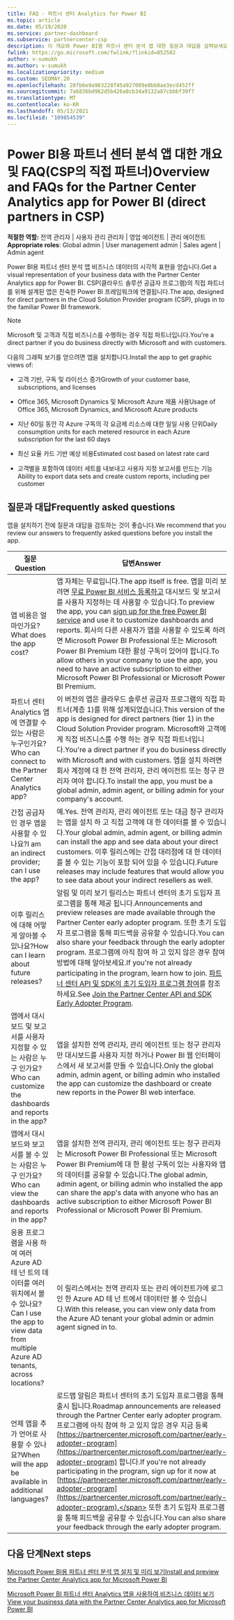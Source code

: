 ```yaml
---
title: FAQ - 파트너 센터 Analytics for Power BI
ms.topic: article
ms.date: 05/19/2020
ms.service: partner-dashboard
ms.subservice: partnercenter-csp
description: 이 개요와 Power BI용 파트너 센터 분석 앱 대한 질문과 대답을 살펴보세요.
fwlink: https://go.microsoft.com/fwlink/?linkid=852582
author: v-sumukh
ms.author: v-sumukh
ms.localizationpriority: medium
ms.custom: SEOMAY.20
ms.openlocfilehash: 28fb6e9a963228f45a927089e0bb8ae3ecd452ff
ms.sourcegitcommit: 7a6836bd962d5b426a8cb34a9132a87cbbbf39f7
ms.translationtype: MT
ms.contentlocale: ko-KR
ms.lasthandoff: 05/13/2021
ms.locfileid: "109854539"
---
```

# <a name="overview-and-faqs-for-the-partner-center-analytics-app-for-power-bi-direct-partners-in-csp"></a><span data-ttu-id="37abb-103">Power BI용 파트너 센터 분석 앱 대한 개요 및 FAQ(CSP의 직접 파트너)</span><span class="sxs-lookup"><span data-stu-id="37abb-103">Overview and FAQs for the Partner Center Analytics app for Power BI (direct partners in CSP)</span></span>



<span data-ttu-id="37abb-104">**적절한 역할:** 전역 관리자 | 사용자 관리 관리자 | 영업 에이전트 | 관리 에이전트</span><span class="sxs-lookup"><span data-stu-id="37abb-104">**Appropriate roles**: Global admin | User management admin | Sales agent | Admin agent</span></span>

<span data-ttu-id="37abb-105">Power BI용 파트너 센터 분석 앱 비즈니스 데이터의 시각적 표현을 얻습니다.</span><span class="sxs-lookup"><span data-stu-id="37abb-105">Get a visual representation of your business data with the Partner Center Analytics app for Power BI.</span></span> <span data-ttu-id="37abb-106">CSP(클라우드 솔루션 공급자 프로그램)의 직접 파트너를 위해 설계된 앱은 친숙한 Power BI 프레임워크에 연결됩니다.</span><span class="sxs-lookup"><span data-stu-id="37abb-106">The app, designed for direct partners in the Cloud Solution Provider program (CSP), plugs in to the familiar Power BI framework.</span></span>

> [!NOTE]  
> <span data-ttu-id="37abb-107">Microsoft 및 고객과 직접 비즈니스를 수행하는 경우 직접 파트너입니다.</span><span class="sxs-lookup"><span data-stu-id="37abb-107">You're a direct partner if you do business directly with Microsoft and with customers.</span></span>

<span data-ttu-id="37abb-108">다음의 그래픽 보기를 얻으려면 앱을 설치합니다.</span><span class="sxs-lookup"><span data-stu-id="37abb-108">Install the app to get graphic views of:</span></span>

- <span data-ttu-id="37abb-109">고객 기반, 구독 및 라이선스 증가</span><span class="sxs-lookup"><span data-stu-id="37abb-109">Growth of your customer base, subscriptions, and licenses</span></span>

- <span data-ttu-id="37abb-110">Office 365, Microsoft Dynamics 및 Microsoft Azure 제품 사용</span><span class="sxs-lookup"><span data-stu-id="37abb-110">Usage of Office 365, Microsoft Dynamics, and Microsoft Azure products</span></span>

- <span data-ttu-id="37abb-111">지난 60일 동안 각 Azure 구독의 각 요금제 리소스에 대한 일일 사용 단위</span><span class="sxs-lookup"><span data-stu-id="37abb-111">Daily consumption units for each metered resource in each Azure subscription for the last 60 days</span></span>

- <span data-ttu-id="37abb-112">최신 요율 카드 기반 예상 비용</span><span class="sxs-lookup"><span data-stu-id="37abb-112">Estimated cost based on latest rate card</span></span>

- <span data-ttu-id="37abb-113">고객별을 포함하여 데이터 세트를 내보내고 사용자 지정 보고서를 만드는 기능</span><span class="sxs-lookup"><span data-stu-id="37abb-113">Ability to export data sets and create custom reports, including per customer</span></span>

## <a name="frequently-asked-questions"></a><span data-ttu-id="37abb-114">질문과 대답</span><span class="sxs-lookup"><span data-stu-id="37abb-114">Frequently asked questions</span></span>

<span data-ttu-id="37abb-115">앱을 설치하기 전에 질문과 대답을 검토하는 것이 좋습니다.</span><span class="sxs-lookup"><span data-stu-id="37abb-115">We recommend that you review our answers to frequently asked questions before you install the app.</span></span>

| <span data-ttu-id="37abb-116">**질문**</span><span class="sxs-lookup"><span data-stu-id="37abb-116">**Question**</span></span> | <span data-ttu-id="37abb-117">**답변**</span><span class="sxs-lookup"><span data-stu-id="37abb-117">**Answer**</span></span> |
| --- | ---------- |
| <span data-ttu-id="37abb-118">앱 비용은 얼마인가요?</span><span class="sxs-lookup"><span data-stu-id="37abb-118">What does the app cost?</span></span> | <span data-ttu-id="37abb-119">앱 자체는 무료입니다.</span><span class="sxs-lookup"><span data-stu-id="37abb-119">The app itself is free.</span></span> <span data-ttu-id="37abb-120">앱을 미리 보려면 [무료 Power BI 서비스 등록하고](https://go.microsoft.com/fwlink/p/?linkid=845347) 대시보드 및 보고서를 사용자 지정하는 데 사용할 수 있습니다.</span><span class="sxs-lookup"><span data-stu-id="37abb-120">To preview the app, you can [sign up for the free Power BI service](https://go.microsoft.com/fwlink/p/?linkid=845347) and use it to customize dashboards and reports.</span></span> <span data-ttu-id="37abb-121">회사의 다른 사용자가 앱을 사용할 수 있도록 하려면 Microsoft Power BI Professional 또는 Microsoft Power BI Premium 대한 활성 구독이 있어야 합니다.</span><span class="sxs-lookup"><span data-stu-id="37abb-121">To allow others in your company to use the app, you need to have an active subscription to either Microsoft Power BI Professional or Microsoft Power BI Premium.</span></span> |
| <span data-ttu-id="37abb-122">파트너 센터 Analytics 앱에 연결할 수 있는 사람은 누구인가요?</span><span class="sxs-lookup"><span data-stu-id="37abb-122">Who can connect to the Partner Center Analytics app?</span></span> | <span data-ttu-id="37abb-123">이 버전의 앱은 클라우드 솔루션 공급자 프로그램의 직접 파트너(계층 1)를 위해 설계되었습니다.</span><span class="sxs-lookup"><span data-stu-id="37abb-123">This version of the app is designed for direct partners (tier 1) in the Cloud Solution Provider program.</span></span> <span data-ttu-id="37abb-124">Microsoft와 고객에 게 직접 비즈니스를 수행 하는 경우 직접 파트너입니다.</span><span class="sxs-lookup"><span data-stu-id="37abb-124">You're a direct partner if you do business directly with Microsoft and with customers.</span></span> <span data-ttu-id="37abb-125">앱을 설치 하려면 회사 계정에 대 한 전역 관리자, 관리 에이전트 또는 청구 관리자 여야 합니다.</span><span class="sxs-lookup"><span data-stu-id="37abb-125">To install the app, you must be a global admin, admin agent, or billing admin for your company's account.</span></span> |
| <span data-ttu-id="37abb-126">간접 공급자 인 경우 앱을 사용할 수 있나요?</span><span class="sxs-lookup"><span data-stu-id="37abb-126">I am an indirect provider; can I use the app?</span></span> | <span data-ttu-id="37abb-127">예.</span><span class="sxs-lookup"><span data-stu-id="37abb-127">Yes.</span></span> <span data-ttu-id="37abb-128">전역 관리자, 관리 에이전트 또는 대금 청구 관리자는 앱을 설치 하 고 직접 고객에 대 한 데이터를 볼 수 있습니다.</span><span class="sxs-lookup"><span data-stu-id="37abb-128">Your global admin, admin agent, or billing admin can install the app and see data about your direct customers.</span></span> <span data-ttu-id="37abb-129">이후 릴리스에는 간접 대리점에 대 한 데이터를 볼 수 있는 기능이 포함 되어 있을 수 있습니다.</span><span class="sxs-lookup"><span data-stu-id="37abb-129">Future releases may include features that would allow you to see data about your indirect resellers as well.</span></span> |
| <span data-ttu-id="37abb-130">이후 릴리스에 대해 어떻게 알아볼 수 있나요?</span><span class="sxs-lookup"><span data-stu-id="37abb-130">How can I learn about future releases?</span></span> | <span data-ttu-id="37abb-131">알림 및 미리 보기 릴리스는 파트너 센터의 초기 도입자 프로그램을 통해 제공 됩니다.</span><span class="sxs-lookup"><span data-stu-id="37abb-131">Announcements and preview releases are made available through the Partner Center early adopter program.</span></span> <span data-ttu-id="37abb-132">또한 초기 도입자 프로그램을 통해 피드백을 공유할 수 있습니다.</span><span class="sxs-lookup"><span data-stu-id="37abb-132">You can also share your feedback through the early adopter program.</span></span> <span data-ttu-id="37abb-133">프로그램에 아직 참여 하 고 있지 않은 경우 참여 방법에 대해 알아보세요.</span><span class="sxs-lookup"><span data-stu-id="37abb-133">If you're not already participating in the program, learn how to join.</span></span> <span data-ttu-id="37abb-134">[파트너 센터 API 및 SDK의 초기 도입자 프로그램 참여](/partner-center/develop/early-adopter-program)를 참조 하세요.</span><span class="sxs-lookup"><span data-stu-id="37abb-134">See [Join the Partner Center API and SDK Early Adopter Program](/partner-center/develop/early-adopter-program).</span></span>  |
| <span data-ttu-id="37abb-135">앱에서 대시보드 및 보고서를 사용자 지정할 수 있는 사람은 누구 인가요?</span><span class="sxs-lookup"><span data-stu-id="37abb-135">Who can customize the dashboards and reports in the app?</span></span> | <span data-ttu-id="37abb-136">앱을 설치한 전역 관리자, 관리 에이전트 또는 청구 관리자만 대시보드를 사용자 지정 하거나 Power BI 웹 인터페이스에서 새 보고서를 만들 수 있습니다.</span><span class="sxs-lookup"><span data-stu-id="37abb-136">Only the global admin, admin agent, or billing admin who installed the app can customize the dashboard or create new reports in the Power BI web interface.</span></span> |
| <span data-ttu-id="37abb-137">앱에서 대시보드와 보고서를 볼 수 있는 사람은 누구 인가요?</span><span class="sxs-lookup"><span data-stu-id="37abb-137">Who can view the dashboards and reports in the app?</span></span> | <span data-ttu-id="37abb-138">앱을 설치한 전역 관리자, 관리 에이전트 또는 청구 관리자는 Microsoft Power BI Professional 또는 Microsoft Power BI Premium에 대 한 활성 구독이 있는 사용자와 앱의 데이터를 공유할 수 있습니다.</span><span class="sxs-lookup"><span data-stu-id="37abb-138">The global admin, admin agent, or billing admin who installed the app can share the app's data with anyone who has an active subscription to either Microsoft Power BI Professional or Microsoft Power BI Premium.</span></span> |
| <span data-ttu-id="37abb-139">응용 프로그램을 사용 하 여 여러 Azure AD 테 넌 트의 데이터를 여러 위치에서 볼 수 있나요?</span><span class="sxs-lookup"><span data-stu-id="37abb-139">Can I use the app to view data from multiple Azure AD tenants, across locations?</span></span> | <span data-ttu-id="37abb-140">이 릴리스에서는 전역 관리자 또는 관리 에이전트가에 로그인 한 Azure AD 테 넌 트에서 데이터만 볼 수 있습니다.</span><span class="sxs-lookup"><span data-stu-id="37abb-140">With this release, you can view only data from the Azure AD tenant your global admin or admin agent signed in to.</span></span> | 
| <span data-ttu-id="37abb-141">언제 앱을 추가 언어로 사용할 수 있나요?</span><span class="sxs-lookup"><span data-stu-id="37abb-141">When will the app be available in additional languages?</span></span> | <span data-ttu-id="37abb-142">로드맵 알림은 파트너 센터의 초기 도입자 프로그램을 통해 출시 됩니다.</span><span class="sxs-lookup"><span data-stu-id="37abb-142">Roadmap announcements are released through the Partner Center early adopter program.</span></span> <span data-ttu-id="37abb-143">프로그램에 아직 참여 하 고 있지 않은 경우 지금 등록 [https://partnercenter.microsoft.com/partner/early-adopter-program](https://partnercenter.microsoft.com/partner/early-adopter-program) 합니다.</span><span class="sxs-lookup"><span data-stu-id="37abb-143">If you're not already participating in the program, sign up for it now at [https://partnercenter.microsoft.com/partner/early-adopter-program](https://partnercenter.microsoft.com/partner/early-adopter-program).</span></span> <span data-ttu-id="37abb-144">또한 초기 도입자 프로그램을 통해 피드백을 공유할 수 있습니다.</span><span class="sxs-lookup"><span data-stu-id="37abb-144">You can also share your feedback through the early adopter program.</span></span> | 



## <a name="next-steps"></a><span data-ttu-id="37abb-145">다음 단계</span><span class="sxs-lookup"><span data-stu-id="37abb-145">Next steps</span></span>

[<span data-ttu-id="37abb-146">Microsoft Power BI용 파트너 센터 분석 앱 설치 및 미리 보기</span><span class="sxs-lookup"><span data-stu-id="37abb-146">Install and preview the Partner Center Analytics app for Microsoft Power BI</span></span>](power-bi-app-for-direct-partners-install.md)

[<span data-ttu-id="37abb-147">Microsoft Power BI 파트너 센터 Analytics 앱을 사용하여 비즈니스 데이터 보기</span><span class="sxs-lookup"><span data-stu-id="37abb-147">View your business data with the Partner Center Analytics app for Microsoft Power BI</span></span>](power-bi-app-for-direct-partners-use.md)